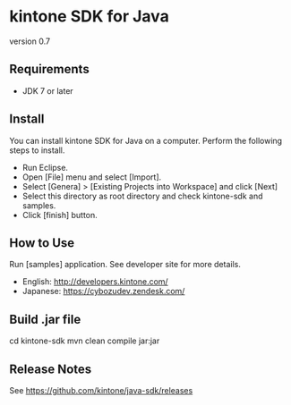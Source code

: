# kintone SDK for Java

version 0.7

## Requirements

* JDK 7 or later

## Install
You can install kintone SDK for Java on a computer. Perform the following steps to install.

* Run Eclipse.
* Open [File] menu and select [Import].
* Select [Genera] > [Existing Projects into Workspace] and click [Next]
* Select this directory as root directory and check kintone-sdk and samples.
* Click [finish] button.

## How to Use
Run [samples] application.
See developer site for more details.
* English: http://developers.kintone.com/
* Japanese: https://cybozudev.zendesk.com/

## Build .jar file
cd kintone-sdk
mvn clean compile jar:jar

## Release Notes

See https://github.com/kintone/java-sdk/releases
